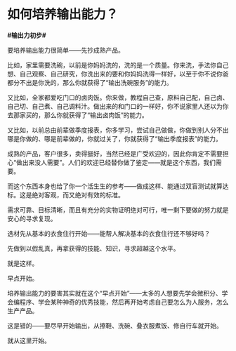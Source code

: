 # 如何培养输出能力？
**#输出力初步#** 

要培养输出能力很简单——先抄成熟产品。

比如，家里需要洗碗，以前是你妈妈洗的，洗的是一个质量。你来洗，手法你自己想、自己观察、自己研究，你洗出来的要和你妈妈洗得一样好，以至于你不说你爸都分不出是你洗的，那么你就获得了“输出洗碗服务”的能力。

又比如，全家都爱吃门口的卤肉饭。你来做，教程自己查，原料自己配，自己卤、自己切、自己煮、自己调料汁。做出来的和门口的一样好，你不说家里人还以为你去那家买的，那么你就获得了“输出卤肉饭”的能力。

又比如，以前总由前辈做季度报表，你多学习，尝试自己做做，你做到别人分不出哪是你做的、哪是前辈做的，你就过关了，你就获得了“输出季度报表”的能力。

成熟的产品，客户很多，卖得挺好，当然已经是广受欢迎的，因此你肯定不需要担心“做出来没人需要”。人们的欢迎已经替你做了鉴定——就是这个东西，我们需要。

而这个东西本身也给了你一个活生生的参考——做成这样、能通过双盲测试就算达标。这是绝对客观，而又绝对有效的标准。

需求可靠、目标清晰，而且有充分的实物证明绝对可行，唯一剩下要做的努力就是安心的寻求复现。

选材先从基本的衣食住行开始——能帮人解决基本的衣食住行还不够好吗？

先做到以假乱真，再拿获得的技能、知识，寻求超越这个水平。

就是这样。

早点开始。

培养输出能力的要害其实就在这个“早点开始”——太多的人想要先学会微积分、学会编程序、学会某种神奇的优秀技能，然后再开始考虑自己要怎么为人服务，怎么生产产品。

这是错的——要尽早开始输出，从擦鞋、洗碗、叠衣服煮饭、修自行车就开始。

就从这里开始。